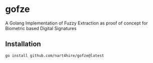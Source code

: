 # gofze

A Golang Implementation of Fuzzy Extraction as proof of concept for Biometric based Digital Signatures

## Installation

```bash
go install github.com/nart4hire/gofze@latest
```
